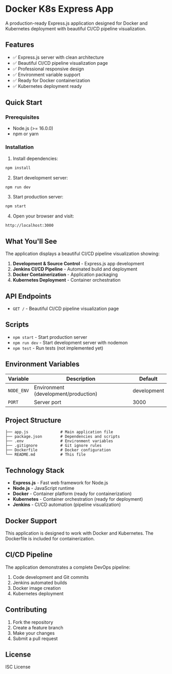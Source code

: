 # Docker K8s Express App

A production-ready Express.js application designed for Docker and Kubernetes deployment with beautiful CI/CD pipeline visualization.

## Features

- ✅ Express.js server with clean architecture
- ✅ Beautiful CI/CD pipeline visualization page
- ✅ Professional responsive design
- ✅ Environment variable support
- ✅ Ready for Docker containerization
- ✅ Kubernetes deployment ready

## Quick Start

### Prerequisites

- Node.js (>= 16.0.0)
- npm or yarn

### Installation

1. Install dependencies:
```bash
npm install
```

2. Start development server:
```bash
npm run dev
```

3. Start production server:
```bash
npm start
```

4. Open your browser and visit:
```
http://localhost:3000
```

## What You'll See

The application displays a beautiful CI/CD pipeline visualization showing:

1. **Development & Source Control** - Express.js app development
2. **Jenkins CI/CD Pipeline** - Automated build and deployment
3. **Docker Containerization** - Application packaging
4. **Kubernetes Deployment** - Container orchestration

## API Endpoints

- `GET /` - Beautiful CI/CD pipeline visualization page

## Scripts

- `npm start` - Start production server
- `npm run dev` - Start development server with nodemon
- `npm test` - Run tests (not implemented yet)

## Environment Variables

| Variable | Description | Default |
|----------|-------------|---------|
| `NODE_ENV` | Environment (development/production) | development |
| `PORT` | Server port | 3000 |

## Project Structure

```
├── app.js              # Main application file
├── package.json        # Dependencies and scripts
├── .env                # Environment variables
├── .gitignore          # Git ignore rules
├── Dockerfile          # Docker configuration
└── README.md           # This file
```

## Technology Stack

- **Express.js** - Fast web framework for Node.js
- **Node.js** - JavaScript runtime
- **Docker** - Container platform (ready for containerization)
- **Kubernetes** - Container orchestration (ready for deployment)
- **Jenkins** - CI/CD automation (pipeline visualization)

## Docker Support

This application is designed to work with Docker and Kubernetes. The Dockerfile is included for containerization.

## CI/CD Pipeline

The application demonstrates a complete DevOps pipeline:
1. Code development and Git commits
2. Jenkins automated builds
3. Docker image creation
4. Kubernetes deployment

## Contributing

1. Fork the repository
2. Create a feature branch
3. Make your changes
4. Submit a pull request

## License

ISC License
